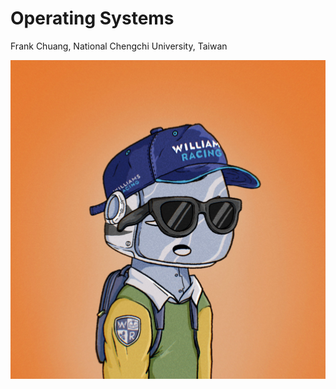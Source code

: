 # Operating Systems
Frank Chuang, National Chengchi University, Taiwan

![image](https://github.com/FrankWorldview/blockchain/blob/main/smart_contracts/img/WR.webp)
